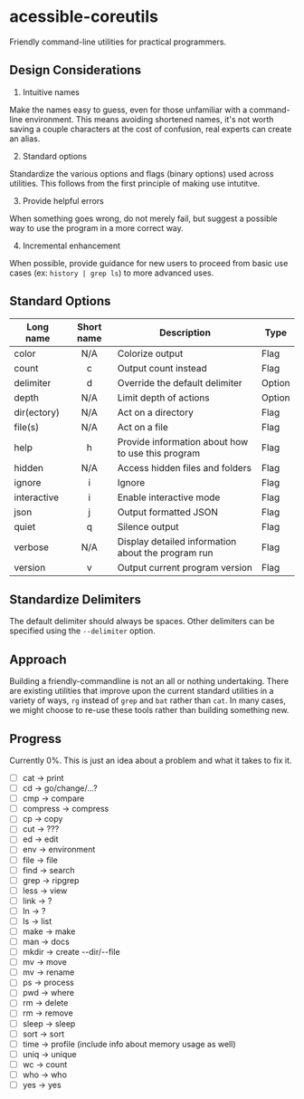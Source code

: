 # acessible-coreutils

Friendly command-line utilities for practical programmers.

## Design Considerations

1. Intuitive names

Make the names easy to guess, even for those unfamiliar with a command-line environment. This means avoiding shortened names, it's not worth saving a couple characters at the cost of confusion, real experts can create an alias.

2. Standard options

Standardize the various options and flags (binary options) used across utilities. This follows from the first principle of making use intutitve.

3. Provide helpful errors

When something goes wrong, do not merely fail, but suggest a possible way to use the program in a more correct way.

4. Incremental enhancement

When possible, provide guidance for new users to proceed from basic use cases (ex: `history | grep ls`) to more advanced uses.

## Standard Options

| Long name   | Short name | Description                                        | Type   |
| ----------- | :--------: | -------------------------------------------------- | ------ |
| color       |    N/A     | Colorize output                                    | Flag   |
| count       |     c      | Output count instead                               | Flag   |
| delimiter   |     d      | Override the default delimiter                     | Option |
| depth       |    N/A     | Limit depth of actions                             | Option |
| dir(ectory) |    N/A     | Act on a directory                                 | Flag   |
| file(s)     |    N/A     | Act on a file                                      | Flag   |
| help        |     h      | Provide information about how to use this program  | Flag   |
| hidden      |    N/A     | Access hidden files and folders                    | Flag   |
| ignore      |     i      | Ignore                                             | Flag   |
| interactive |     i      | Enable interactive mode                            | Flag   |
| json        |     j      | Output formatted JSON                              | Flag   |
| quiet       |     q      | Silence output                                     | Flag   |
| verbose     |    N/A     | Display detailed information about the program run | Flag   |
| version     |     v      | Output current program version                     | Flag   |

## Standardize Delimiters

The default delimiter should always be spaces. Other delimiters can be specified using the `--delimiter` option.

## Approach

Building a friendly-commandline is not an all or nothing undertaking. There are existing utilities that improve upon the current standard utilities in a variety of ways, `rg` instead of `grep` and `bat` rather than `cat`. In many cases, we might choose to re-use these tools rather than building something new.

## Progress

Currently 0%. This is just an idea about a problem and what it takes to fix it.

- [ ] cat -> print
- [ ] cd -> go/change/...?
- [ ] cmp -> compare
- [ ] compress -> compress
- [ ] cp -> copy
- [ ] cut -> ???
- [ ] ed -> edit
- [ ] env -> environment
- [ ] file -> file
- [ ] find -> search
- [ ] grep -> ripgrep
- [ ] less -> view
- [ ] link -> ?
- [ ] ln -> ?
- [ ] ls -> list
- [ ] make -> make
- [ ] man -> docs
- [ ] mkdir -> create --dir/--file
- [ ] mv -> move
- [ ] mv -> rename
- [ ] ps -> process
- [ ] pwd -> where
- [ ] rm -> delete
- [ ] rm -> remove
- [ ] sleep -> sleep
- [ ] sort -> sort
- [ ] time -> profile (include info about memory usage as well)
- [ ] uniq -> unique
- [ ] wc -> count
- [ ] who -> who
- [ ] yes -> yes
